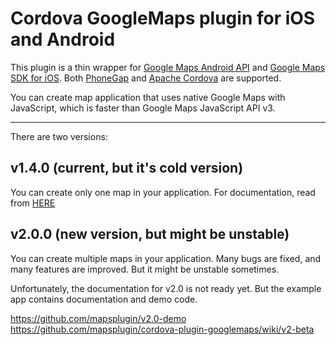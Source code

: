 Cordova GoogleMaps plugin for iOS and Android
==========================
This plugin is a thin wrapper for [Google Maps Android API](https://developers.google.com/maps/documentation/android/) and [Google Maps SDK for iOS](https://developers.google.com/maps/documentation/ios/).
Both [PhoneGap](http://phonegap.com/) and [Apache Cordova](http://cordova.apache.org/) are supported.

You can create map application that uses native Google Maps with JavaScript, which is faster than Google Maps JavaScript API v3.

----

There are two versions:

## v1.4.0 (current, but it's cold version)

You can create only one map in your application.
For documentation, read from [HERE](./v1.4.0/README.md)

## v2.0.0 (new version, but might be unstable)

You can create multiple maps in your application.
Many bugs are fixed, and many features are improved.
But it might be unstable sometimes.

Unfortunately, the documentation for v2.0 is not ready yet.
But the example app contains documentation and demo code.

https://github.com/mapsplugin/v2.0-demo
https://github.com/mapsplugin/cordova-plugin-googlemaps/wiki/v2-beta
